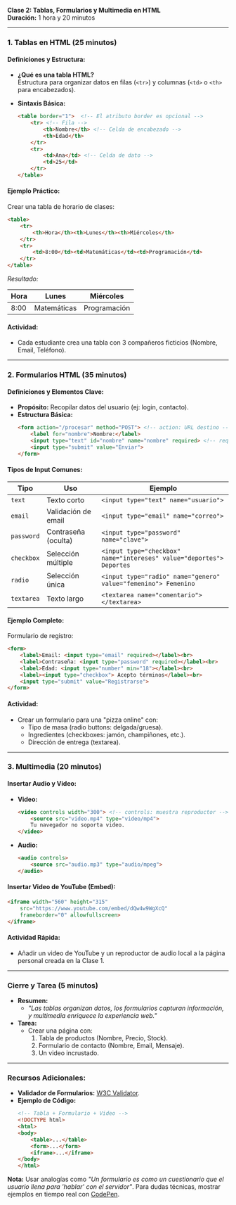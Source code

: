**Clase 2: Tablas, Formularios y Multimedia en HTML**  
**Duración:** 1 hora y 20 minutos  

---

### **1. Tablas en HTML (25 minutos)**  

#### **Definiciones y Estructura:**  
- **¿Qué es una tabla HTML?**  
  Estructura para organizar datos en filas (`<tr>`) y columnas (`<td>` o `<th>` para encabezados).  

- **Sintaxis Básica:**  
  ```html
  <table border="1">  <!-- El atributo border es opcional -->
      <tr> <!-- Fila -->
          <th>Nombre</th> <!-- Celda de encabezado -->
          <th>Edad</th>
      </tr>
      <tr>
          <td>Ana</td> <!-- Celda de dato -->
          <td>25</td>
      </tr>
  </table>
  ```  

#### **Ejemplo Práctico:**  
Crear una tabla de horario de clases:  
```html
<table>
    <tr>
        <th>Hora</th><th>Lunes</th><th>Miércoles</th>
    </tr>
    <tr>
        <td>8:00</td><td>Matemáticas</td><td>Programación</td>
    </tr>
</table>
```  
*Resultado:*  

| Hora  | Lunes       | Miércoles    |  
|-------|-------------|--------------|  
| 8:00  | Matemáticas | Programación |  

#### **Actividad:**  
- Cada estudiante crea una tabla con 3 compañeros ficticios (Nombre, Email, Teléfono).  

---

### **2. Formularios HTML (35 minutos)**  

#### **Definiciones y Elementos Clave:**  
- **Propósito:** Recopilar datos del usuario (ej: login, contacto).  
- **Estructura Básica:**  
  ```html
  <form action="/procesar" method="POST"> <!-- action: URL destino -->
      <label for="nombre">Nombre:</label>
      <input type="text" id="nombre" name="nombre" required> <!-- required: campo obligatorio -->
      <input type="submit" value="Enviar">
  </form>
  ```  

#### **Tipos de Input Comunes:**  
| **Tipo**       | **Uso**                     | **Ejemplo**                          |  
|----------------|-----------------------------|--------------------------------------|  
| `text`         | Texto corto                 | `<input type="text" name="usuario">` |  
| `email`        | Validación de email         | `<input type="email" name="correo">` |  
| `password`     | Contraseña (oculta)         | `<input type="password" name="clave">` |  
| `checkbox`     | Selección múltiple          | `<input type="checkbox" name="intereses" value="deportes"> Deportes` |  
| `radio`        | Selección única             | `<input type="radio" name="genero" value="femenino"> Femenino` |  
| `textarea`     | Texto largo                 | `<textarea name="comentario"></textarea>` |  

#### **Ejemplo Completo:**  
Formulario de registro:  
```html
<form>
    <label>Email: <input type="email" required></label><br>
    <label>Contraseña: <input type="password" required></label><br>
    <label>Edad: <input type="number" min="18"></label><br>
    <label><input type="checkbox"> Acepto términos</label><br>
    <input type="submit" value="Registrarse">
</form>
```  

#### **Actividad:**  
- Crear un formulario para una "pizza online" con:  
  - Tipo de masa (radio buttons: delgada/gruesa).  
  - Ingredientes (checkboxes: jamón, champiñones, etc.).  
  - Dirección de entrega (textarea).  

---

### **3. Multimedia (20 minutos)**  

#### **Insertar Audio y Video:**  
- **Video:**  
  ```html
  <video controls width="300"> <!-- controls: muestra reproductor -->
      <source src="video.mp4" type="video/mp4">
      Tu navegador no soporta video.
  </video>
  ```  
- **Audio:**  
  ```html
  <audio controls>
      <source src="audio.mp3" type="audio/mpeg">
  </audio>
  ```  

#### **Insertar Video de YouTube (Embed):**  
```html
<iframe width="560" height="315" 
    src="https://www.youtube.com/embed/dQw4w9WgXcQ" 
    frameborder="0" allowfullscreen>
</iframe>
```  

#### **Actividad Rápida:**  
- Añadir un video de YouTube y un reproductor de audio local a la página personal creada en la Clase 1.  

---

### **Cierre y Tarea (5 minutos)**  
- **Resumen:**  
  - *"Las tablas organizan datos, los formularios capturan información, y multimedia enriquece la experiencia web."*  
- **Tarea:**  
  - Crear una página con:  
    1. Tabla de productos (Nombre, Precio, Stock).  
    2. Formulario de contacto (Nombre, Email, Mensaje).  
    3. Un video incrustado.  

---

### **Recursos Adicionales:**  
- **Validador de Formularios:** [W3C Validator](https://validator.w3.org/).  
- **Ejemplo de Código:**  
  ```html
  <!-- Tabla + Formulario + Video -->
  <!DOCTYPE html>
  <html>
  <body>
      <table>...</table>
      <form>...</form>
      <iframe>...</iframe>
  </body>
  </html>
  ```  

**Nota:** Usar analogías como *"Un formulario es como un cuestionario que el usuario llena para 'hablar' con el servidor"*. Para dudas técnicas, mostrar ejemplos en tiempo real con [CodePen](https://codepen.io/).